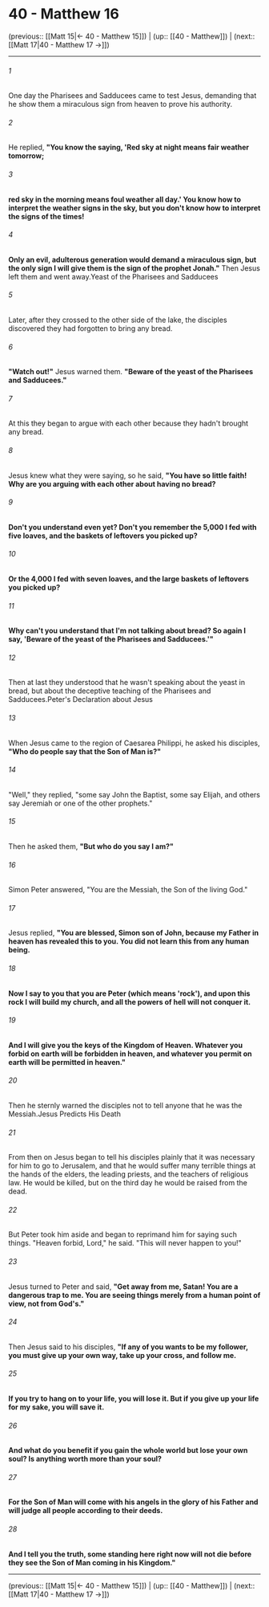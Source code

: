 # 40 - Matthew 16

(previous:: [[Matt 15|← 40 - Matthew 15]]) | (up:: [[40 - Matthew]]) | (next:: [[Matt 17|40 - Matthew 17 →]])

***


###### 1 
One day the Pharisees and Sadducees came to test Jesus, demanding that he show them a miraculous sign from heaven to prove his authority. 

###### 2 
He replied, **"You know the saying, 'Red sky at night means fair weather tomorrow;** 

###### 3 
**red sky in the morning means foul weather all day.' You know how to interpret the weather signs in the sky, but you don't know how to interpret the signs of the times!** 

###### 4 
**Only an evil, adulterous generation would demand a miraculous sign, but the only sign I will give them is the sign of the prophet Jonah."** Then Jesus left them and went away.Yeast of the Pharisees and Sadducees 

###### 5 
Later, after they crossed to the other side of the lake, the disciples discovered they had forgotten to bring any bread. 

###### 6 
**"Watch out!"** Jesus warned them. **"Beware of the yeast of the Pharisees and Sadducees."** 

###### 7 
At this they began to argue with each other because they hadn't brought any bread. 

###### 8 
Jesus knew what they were saying, so he said, **"You have so little faith! Why are you arguing with each other about having no bread?** 

###### 9 
**Don't you understand even yet? Don't you remember the 5,000 I fed with five loaves, and the baskets of leftovers you picked up?** 

###### 10 
**Or the 4,000 I fed with seven loaves, and the large baskets of leftovers you picked up?** 

###### 11 
**Why can't you understand that I'm not talking about bread? So again I say, 'Beware of the yeast of the Pharisees and Sadducees.'"** 

###### 12 
Then at last they understood that he wasn't speaking about the yeast in bread, but about the deceptive teaching of the Pharisees and Sadducees.Peter's Declaration about Jesus 

###### 13 
When Jesus came to the region of Caesarea Philippi, he asked his disciples, **"Who do people say that the Son of Man is?"** 

###### 14 
"Well," they replied, "some say John the Baptist, some say Elijah, and others say Jeremiah or one of the other prophets." 

###### 15 
Then he asked them, **"But who do you say I am?"** 

###### 16 
Simon Peter answered, "You are the Messiah, the Son of the living God." 

###### 17 
Jesus replied, **"You are blessed, Simon son of John, because my Father in heaven has revealed this to you. You did not learn this from any human being.** 

###### 18 
**Now I say to you that you are Peter (which means 'rock'), and upon this rock I will build my church, and all the powers of hell will not conquer it.** 

###### 19 
**And I will give you the keys of the Kingdom of Heaven. Whatever you forbid on earth will be forbidden in heaven, and whatever you permit on earth will be permitted in heaven."** 

###### 20 
Then he sternly warned the disciples not to tell anyone that he was the Messiah.Jesus Predicts His Death 

###### 21 
From then on Jesus began to tell his disciples plainly that it was necessary for him to go to Jerusalem, and that he would suffer many terrible things at the hands of the elders, the leading priests, and the teachers of religious law. He would be killed, but on the third day he would be raised from the dead. 

###### 22 
But Peter took him aside and began to reprimand him for saying such things. "Heaven forbid, Lord," he said. "This will never happen to you!" 

###### 23 
Jesus turned to Peter and said, **"Get away from me, Satan! You are a dangerous trap to me. You are seeing things merely from a human point of view, not from God's."** 

###### 24 
Then Jesus said to his disciples, **"If any of you wants to be my follower, you must give up your own way, take up your cross, and follow me.** 

###### 25 
**If you try to hang on to your life, you will lose it. But if you give up your life for my sake, you will save it.** 

###### 26 
**And what do you benefit if you gain the whole world but lose your own soul? Is anything worth more than your soul?** 

###### 27 
**For the Son of Man will come with his angels in the glory of his Father and will judge all people according to their deeds.** 

###### 28 
**And I tell you the truth, some standing here right now will not die before they see the Son of Man coming in his Kingdom."**

***

(previous:: [[Matt 15|← 40 - Matthew 15]]) | (up:: [[40 - Matthew]]) | (next:: [[Matt 17|40 - Matthew 17 →]])
